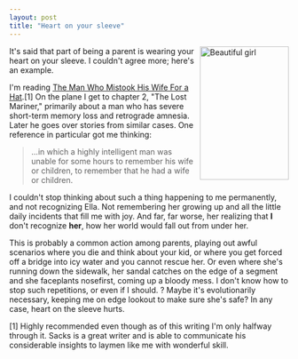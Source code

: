 ```yaml
---
layout: post
title: "Heart on your sleeve"
---
```




<p><a href="http://www.flickr.com/photos/cwinters/3672551191/"
title="Beautiful girl by Chris Winters, on Flickr"><img
src="http://farm3.static.flickr.com/2465/3672551191_8e8549bcde_m.jpg"
width="160" height="240" border="0" alt="Beautiful girl" 
align="right" /></a></p>

<p>It's said that part of being a parent is wearing your heart on
your sleeve. I couldn't agree more; here's an example.

<p>I'm reading <u><a href="">The Man Who Mistook His Wife For a
Hat</a></u>.[1] On the plane I get to chapter 2, "The Lost
Mariner," primarily about a man who has severe short-term memory
loss and retrograde amnesia. Later he goes over stories from
similar cases. One reference in particular got me thinking:</p>

<blockquote>
...in which a highly intelligent man was unable for some hours to
remember his wife or children, to remember that he had a wife or
children.
</blockquote>

<p>I couldn't stop thinking about such a thing happening to me
permanently, and not recognizing Ella. Not remembering her
growing up and all the little daily incidents that fill me with
joy. And far, far worse, her realizing that <b>I</b> don't
recognize <b>her</b>, how her world would fall out from under
her.</p>

<p>This is probably a common action among parents, playing out
awful scenarios where you die and think about your kid, or where
you get forced off a bridge into icy water and you cannot rescue
her. Or even where she's running down the sidewalk, her sandal
catches on the edge of a segment and she faceplants nosefirst,
coming up a bloody mess. I don't know how to stop such
repetitions, or even if I should. ? Maybe it's evolutionarily
necessary, keeping me on edge lookout to make sure she's safe? In
any case, heart on the sleeve hurts.</p>

<p>[1] Highly recommended even though as of this writing I'm only
halfway through it. Sacks is a great writer and is able to
communicate his considerable insights to laymen like me with
wonderful skill.</p>



